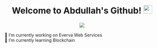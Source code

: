
<!--
**Abdullah12has/Abdullah12has** is a ✨ _special_ ✨ repository because its `README.md` (this file) appears on your GitHub profile.

Here are some ideas to get you started:

- 🔭 I’m currently working on ...
- 🌱 I’m currently learning ...
- 👯 I’m looking to collaborate on ...
- 🤔 I’m looking for help with ...
- 💬 Ask me about ...
- 📫 How to reach me: ...
- 😄 Pronouns: ...
- ⚡ Fun fact: ...
-->



<h1 align="center">
  Welcome to Abdullah's Github!
  <img src="https://media.giphy.com/media/hvRJCLFzcasrR4ia7z/giphy.gif" width="28">
</h1>

<h3 align="center">
  <img src="https://readme-typing-svg.herokuapp.com/?center=true&width=380&color=F7A0A0&lines=Full+Stack+Web+Developer;Blockchain+Developer;">
</h3>

<p align="left">
🔭 I’m currently working on Everva Web Services <br>
🌱 I’m currently learning Blockchain
</p>

<!-- <p align="center">
 <a href="https://github.com/Abdullah12has"><img align="center" src="https://github-readme-streak-stats.herokuapp.com/?user=Abdullah12has&theme=dark"></a>
</p> -->
<!-- <p align="center">
  <a href="https://github.com/Abdullah12has"> <img align="center" src="https://github-readme-stats.anuraghazra1.vercel.app/api/top-langs/?username=Abdullah12has&layout=compact&theme=radical" />
</a> -->
<!-- </p> -->
<!-- <p align="center"> <img src="https://github-readme-stats.vercel.app/api?username=Abdullah12has&theme=synthwave&show_icons=true" alt="Abdullah12has" /> -->
